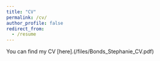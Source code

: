 ```yaml
---
title: "CV"
permalink: /cv/
author_profile: false
redirect_from:
  - /resume
---
```


You can find my CV [here].(/files/Bonds_Stephanie_CV.pdf)
